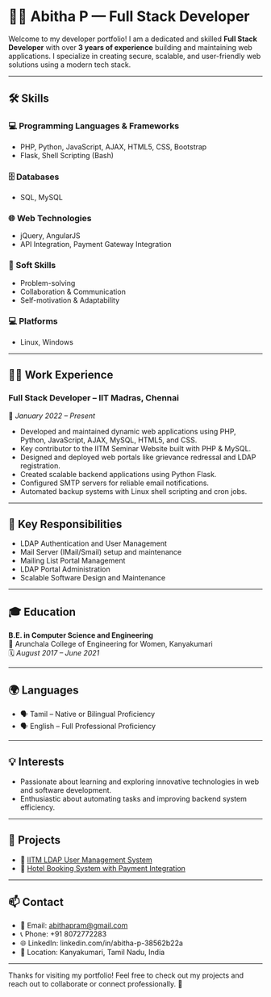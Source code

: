 # 👩‍💻 Abitha P — Full Stack Developer

Welcome to my developer portfolio! I am a dedicated and skilled **Full Stack Developer** with over **3 years of experience** building and maintaining web applications. I specialize in creating secure, scalable, and user-friendly web solutions using a modern tech stack.

---

## 🛠️ Skills

### 💻 Programming Languages & Frameworks
- PHP, Python, JavaScript, AJAX, HTML5, CSS, Bootstrap
- Flask, Shell Scripting (Bash)

### 🗄️ Databases
- SQL, MySQL

### 🌐 Web Technologies
- jQuery, AngularJS
- API Integration, Payment Gateway Integration

### 🧠 Soft Skills
- Problem-solving
- Collaboration & Communication
- Self-motivation & Adaptability

### 💻 Platforms
- Linux, Windows

---

## 👩‍💼 Work Experience

### **Full Stack Developer – IIT Madras, Chennai**  
📅 *January 2022 – Present*

- Developed and maintained dynamic web applications using PHP, Python, JavaScript, AJAX, MySQL, HTML5, and CSS.
- Key contributor to the IITM Seminar Website built with PHP & MySQL.
- Designed and deployed web portals like grievance redressal and LDAP registration.
- Created scalable backend applications using Python Flask.
- Configured SMTP servers for reliable email notifications.
- Automated backup systems with Linux shell scripting and cron jobs.

---

## 🔐 Key Responsibilities

- LDAP Authentication and User Management
- Mail Server (IMail/Smail) setup and maintenance
- Mailing List Portal Management
- LDAP Portal Administration
- Scalable Software Design and Maintenance

---

## 🎓 Education

**B.E. in Computer Science and Engineering**  
📍 Arunchala College of Engineering for Women, Kanyakumari  
🗓️ *August 2017 – June 2021*

---

## 🌍 Languages

- 🗣️ Tamil – Native or Bilingual Proficiency
- 🗣️ English – Full Professional Proficiency

---

## 💡 Interests

- Passionate about learning and exploring innovative technologies in web and software development.
- Enthusiastic about automating tasks and improving backend system efficiency.

---
## 💼 Projects

- 🔗 [IITM LDAP User Management System](https://github.com/Abithaparamachandran/IITM-ldap.git)
- 🔗 [Hotel Booking System with Payment Integration](https://github.com/Abithaparamachandran/Hotel-Booking-System-with-Payment-Integration.git)
---

## 📫 Contact

- 📧 Email: abithapram@gmail.com
- 📞 Phone: +91 8072772283
- 🌐 LinkedIn: linkedin.com/in/abitha-p-38562b22a
- 📍 Location: Kanyakumari, Tamil Nadu, India

---

Thanks for visiting my portfolio! Feel free to check out my projects and reach out to collaborate or connect professionally. 🚀
